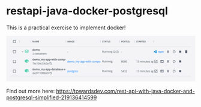 # restapi-java-docker-postgresql

This is a practical exercise to implement docker!

![Screenshot](containers.png)




Find out more here:
https://towardsdev.com/rest-api-with-java-docker-and-postgresql-simplified-219136414599
